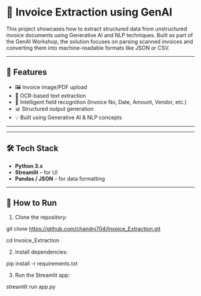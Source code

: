 # 🧾 Invoice Extraction using GenAI

This project showcases how to extract structured data from unstructured invoice documents using Generative AI and NLP techniques. Built as part of the GenAI Workshop, the solution focuses on parsing scanned invoices and converting them into machine-readable formats like JSON or CSV.

---

## 🚀 Features

- 🖼️ Invoice image/PDF upload
- 📄 OCR-based text extraction
- 🧠 Intelligent field recognition (Invoice No, Date, Amount, Vendor, etc.)
- 📊 Structured output generation
- 💡 Built using Generative AI & NLP concepts

---


---


## 🛠️ Tech Stack

- **Python 3.x**
- **Streamlit** – for UI
- **Pandas / JSON** – for data formatting
  

---

## 🧪 How to Run

1. Clone the repository:

git clone https://github.com/chandni704/Invoice_Extraction.git

cd Invoice_Extraction


2. Install dependencies:

pip install -r requirements.txt

3. Run the Streamlit app:

streamlit run app.py




